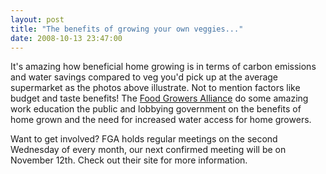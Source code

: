 ```yaml
---
layout: post
title: "The benefits of growing your own veggies..."
date: 2008-10-13 23:47:00
---
```


It's amazing how beneficial home growing is in terms of carbon emissions and water savings compared to veg you'd pick up at the average supermarket as the photos above illustrate. Not to mention factors like budget and taste benefits! The [Food Growers Alliance][1] do some amazing work education the public and lobbying government on the benefits of home grown and the need for increased water access for home growers.

 [1]: http://www.fga.org.au/index.php?option=com_content&task=view&id=12&Itemid=26

Want to get involved? FGA holds regular meetings on the second Wednesday of every month, our next confirmed meeting will be on November 12th. Check out their site for more information.